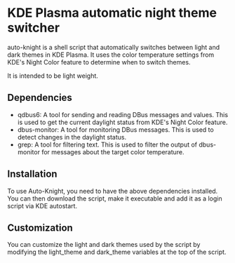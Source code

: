 # KDE Plasma automatic night theme switcher

auto-knight is a shell script that automatically switches between light and dark themes in KDE Plasma. It uses the color temperature settings from KDE's Night Color feature to determine when to switch themes.

It is intended to be light weight.

## Dependencies

* qdbus6: A tool for sending and reading DBus messages and values. This is used to get the current daylight status from KDE's Night Color feature.
* dbus-monitor: A tool for monitoring DBus messages. This is used to detect changes in the daylight status.
* grep: A tool for filtering text. This is used to filter the output of dbus-monitor for messages about the target color temperature.

## Installation

To use Auto-Knight, you need to have the above dependencies installed. You can then download the script, make it executable and add it as a login script via KDE autostart.

## Customization

You can customize the light and dark themes used by the script by modifying the light_theme and dark_theme variables at the top of the script.
